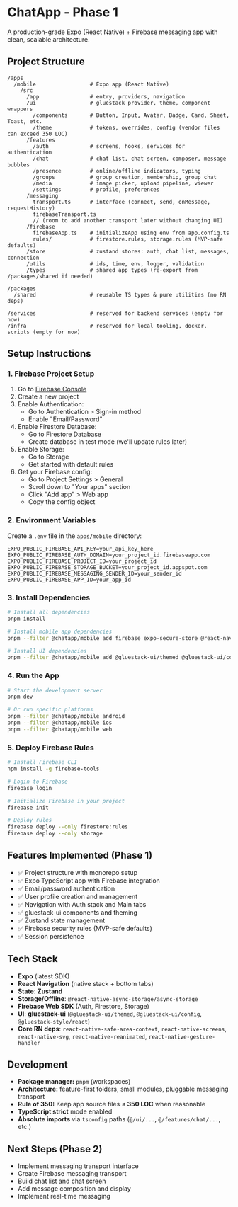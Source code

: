 # ChatApp - Phase 1

A production-grade Expo (React Native) + Firebase messaging app with clean, scalable architecture.

## Project Structure

```
/apps
  /mobile                 # Expo app (React Native)
    /src
      /app                # entry, providers, navigation
      /ui                 # gluestack provider, theme, component wrappers
        /components       # Button, Input, Avatar, Badge, Card, Sheet, Toast, etc.
        /theme            # tokens, overrides, config (vendor files can exceed 350 LOC)
      /features
        /auth             # screens, hooks, services for authentication
        /chat             # chat list, chat screen, composer, message bubbles
        /presence         # online/offline indicators, typing
        /groups           # group creation, membership, group chat
        /media            # image picker, upload pipeline, viewer
        /settings         # profile, preferences
      /messaging
        transport.ts      # interface (connect, send, onMessage, requestHistory)
        firebaseTransport.ts
        // (room to add another transport later without changing UI)
      /firebase
        firebaseApp.ts    # initializeApp using env from app.config.ts
        rules/            # firestore.rules, storage.rules (MVP-safe defaults)
      /store              # zustand stores: auth, chat list, messages, connection
      /utils              # ids, time, env, logger, validation
      /types              # shared app types (re-export from /packages/shared if needed)

/packages
  /shared                 # reusable TS types & pure utilities (no RN deps)

/services                 # reserved for backend services (empty for now)
/infra                    # reserved for local tooling, docker, scripts (empty for now)
```

## Setup Instructions

### 1. Firebase Project Setup

1. Go to [Firebase Console](https://console.firebase.google.com/)
2. Create a new project
3. Enable Authentication:
   - Go to Authentication > Sign-in method
   - Enable "Email/Password"
4. Enable Firestore Database:
   - Go to Firestore Database
   - Create database in test mode (we'll update rules later)
5. Enable Storage:
   - Go to Storage
   - Get started with default rules
6. Get your Firebase config:
   - Go to Project Settings > General
   - Scroll down to "Your apps" section
   - Click "Add app" > Web app
   - Copy the config object

### 2. Environment Variables

Create a `.env` file in the `apps/mobile` directory:

```env
EXPO_PUBLIC_FIREBASE_API_KEY=your_api_key_here
EXPO_PUBLIC_FIREBASE_AUTH_DOMAIN=your_project_id.firebaseapp.com
EXPO_PUBLIC_FIREBASE_PROJECT_ID=your_project_id
EXPO_PUBLIC_FIREBASE_STORAGE_BUCKET=your_project_id.appspot.com
EXPO_PUBLIC_FIREBASE_MESSAGING_SENDER_ID=your_sender_id
EXPO_PUBLIC_FIREBASE_APP_ID=your_app_id
```

### 3. Install Dependencies

```bash
# Install all dependencies
pnpm install

# Install mobile app dependencies
pnpm --filter @chatapp/mobile add firebase expo-secure-store @react-navigation/native @react-navigation/native-stack @react-navigation/bottom-tabs react-native-safe-area-context react-native-screens @react-native-async-storage/async-storage zustand

# Install UI dependencies
pnpm --filter @chatapp/mobile add @gluestack-ui/themed @gluestack-ui/config @gluestack-style/react react-native-svg react-native-reanimated react-native-gesture-handler
```

### 4. Run the App

```bash
# Start the development server
pnpm dev

# Or run specific platforms
pnpm --filter @chatapp/mobile android
pnpm --filter @chatapp/mobile ios
pnpm --filter @chatapp/mobile web
```

### 5. Deploy Firebase Rules

```bash
# Install Firebase CLI
npm install -g firebase-tools

# Login to Firebase
firebase login

# Initialize Firebase in your project
firebase init

# Deploy rules
firebase deploy --only firestore:rules
firebase deploy --only storage
```

## Features Implemented (Phase 1)

- ✅ Project structure with monorepo setup
- ✅ Expo TypeScript app with Firebase integration
- ✅ Email/password authentication
- ✅ User profile creation and management
- ✅ Navigation with Auth stack and Main tabs
- ✅ gluestack-ui components and theming
- ✅ Zustand state management
- ✅ Firebase security rules (MVP-safe defaults)
- ✅ Session persistence

## Tech Stack

- **Expo** (latest SDK)
- **React Navigation** (native stack + bottom tabs)
- **State**: **Zustand**
- **Storage/Offline**: `@react-native-async-storage/async-storage`
- **Firebase Web SDK** (Auth, Firestore, Storage)
- **UI**: **gluestack-ui** (`@gluestack-ui/themed`, `@gluestack-ui/config`, `@gluestack-style/react`)
- **Core RN deps**: `react-native-safe-area-context`, `react-native-screens`, `react-native-svg`, `react-native-reanimated`, `react-native-gesture-handler`

## Development

- **Package manager:** `pnpm` (workspaces)
- **Architecture:** feature-first folders, small modules, pluggable messaging transport
- **Rule of 350:** Keep app source files **≤ 350 LOC** when reasonable
- **TypeScript strict** mode enabled
- **Absolute imports** via `tsconfig` paths (`@/ui/...`, `@/features/chat/...`, etc.)

## Next Steps (Phase 2)

- Implement messaging transport interface
- Create Firebase messaging transport
- Build chat list and chat screen
- Add message composition and display
- Implement real-time messaging
